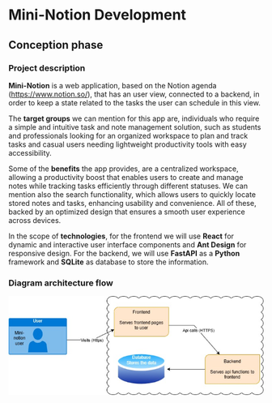 # Mini-Notion Development

## Conception phase

### Project description

**Mini-Notion** is a web application, based on the Notion agenda (https://www.notion.so/), that has an user view, connected to a backend, in order to keep a state related to the tasks the user can schedule in this view. 

The **target groups** we can mention for this app are, individuals who require a simple and intuitive task and note management solution, such as students and professionals looking for an organized workspace to plan and track tasks and casual users needing lightweight productivity tools with easy accessibility. 

Some of the **benefits** the app provides, are a centralized workspace, allowing a productivity boost that enables users to create and manage notes while tracking tasks efficiently through different statuses. We can mention also the search functionality, which allows users to quickly locate stored notes and tasks, enhancing usability and convenience. All of these, backed by an optimized design that ensures a smooth user experience across devices. 

In the scope of **technologies**, for the frontend we will use **React** for dynamic and interactive user interface components and **Ant Design** for responsive design. For the backend, we will use **FastAPI** as a **Python** framework and **SQLite** as database to store the information.


### Diagram architecture flow

![Diagram](Architecture-flow.jpg)